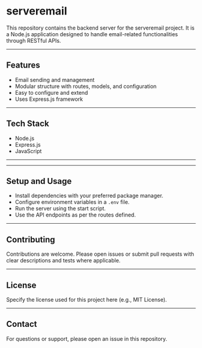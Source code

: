 # serveremail

This repository contains the backend server for the serveremail project. It is a Node.js application designed to handle email-related functionalities through RESTful APIs.

---

## Features

- Email sending and management
- Modular structure with routes, models, and configuration
- Easy to configure and extend
- Uses Express.js framework

---

## Tech Stack

- Node.js
- Express.js
- JavaScript

---


---

## Setup and Usage

- Install dependencies with your preferred package manager.
- Configure environment variables in a `.env` file.
- Run the server using the start script.
- Use the API endpoints as per the routes defined.

---

## Contributing

Contributions are welcome. Please open issues or submit pull requests with clear descriptions and tests where applicable.

---

## License

Specify the license used for this project here (e.g., MIT License).

---

## Contact

For questions or support, please open an issue in this repository.

